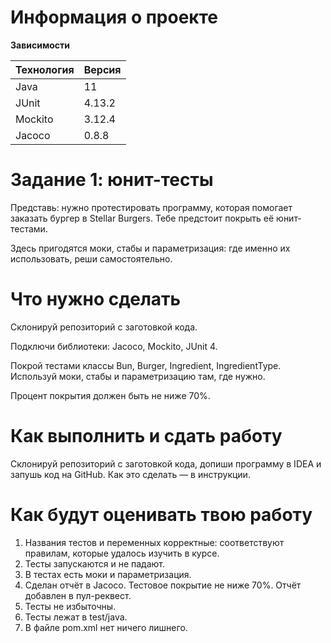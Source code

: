 # Информация о проекте

**Зависимости**

| Технология | Версия |
|------|--------|
| Java  | 11     | 
| JUnit  | 4.13.2 |
| Mockito  | 3.12.4 | 
| Jacoco   | 0.8.8  | 

# Задание 1: юнит-тесты

Представь: нужно протестировать программу, которая помогает заказать бургер в Stellar Burgers. Тебе предстоит покрыть её юнит-тестами.

Здесь пригодятся моки, стабы и параметризация: где именно их использовать, реши самостоятельно.

# Что нужно сделать

Склонируй репозиторий с заготовкой кода.

Подключи библиотеки: Jacoco, Mockito, JUnit 4.

Покрой тестами классы Bun, Burger, Ingredient, IngredientType. Используй моки, стабы и параметризацию там, где нужно.

Процент покрытия должен быть не ниже 70%.

# Как выполнить и сдать работу
Склонируй репозиторий с заготовкой кода, допиши программу в IDEA и запушь код на GitHub. Как это сделать — в инструкции.

# Как будут оценивать твою работу
1. Названия тестов и переменных корректные: соответствуют правилам, которые удалось изучить в курсе. 
2. Тесты запускаются и не падают. 
3. В тестах есть моки и параметризация. 
4. Сделан отчёт в Jacoco. Тестовое покрытие не ниже 70%. Отчёт добавлен в пул-реквест. 
5. Тесты не избыточны. 
6. Тесты лежат в test/java. 
7. В файле pom.xml нет ничего лишнего.